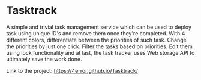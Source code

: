 # Tasktrack
A simple and trivial task management service which can be used to deploy task using unique ID's and remove them once they're completed. With 4 different colors, differentiate between the priorities of such task. Change the priorities by just one click. Filter the tasks based on priorities. Edit them using lock functionality and at last, the task tracker uses Web storage API to ultimately save the work done.

Link to the project: https://4error.github.io/Tasktrack/
